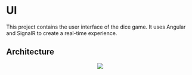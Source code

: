 # UI

This project contains the user interface of the dice game. It uses Angular and
SignalR to create a real-time experience.

## Architecture

<p align="center">
  <img src="https://github.com/ChristofLauriers/AkkaMjrTwo/blob/master/UI/Akka%20Major%202%20UI.png">
</p>
